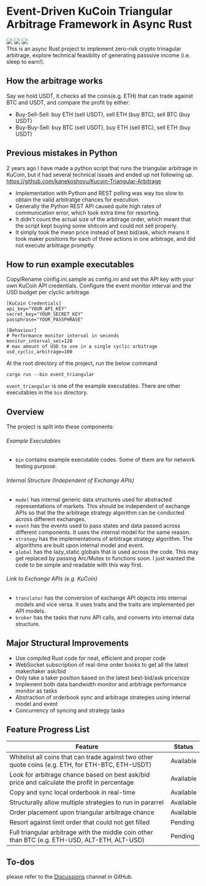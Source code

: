 # Event-Driven KuCoin Triangular Arbitrage Framework in Async Rust
[![](https://img.shields.io/crates/v/kucoin-arbitrage)](https://crates.io/crates/kucoin-arbitrage)
[![](https://img.shields.io/docsrs/kucoin_arbitrage)](https://docs.rs/kucoin_arbitrage)
[![](https://img.shields.io/github/license/kanekoshoyu/kucoin_arbitrage)](https://github.com/kanekoshoyu/kucoin_arbitrage/blob/master/LICENSE)  
This is an async Rust project to implement zero-risk crypto trinagular arbitrage, explore technical feasiblity of generating passsive income (i.e. sleep to earn!).  
## How the arbitrage works
Say we hold USDT, it checks all the coins(e.g. ETH) that can trade against BTC and USDT, and compare the profit by either:  
- Buy-Sell-Sell: buy ETH (sell USDT), sell ETH (buy BTC), sell BTC (buy USDT)  
- Buy-Buy-Sell: buy BTC (sell USDT), buy ETH (sell BTC), sell ETH (buy USDT)  
  
## Previous mistakes in Python
2 years ago I have made a python script that runs the triangular arbitrage in KuCoin, but it had several technical issues and ended up not following up.  
https://github.com/kanekoshoyu/Kucoin-Triangular-Arbitrage  
- Implementation with Python and REST polling was way too slow to obtain the valid arbitratge chances for execution.
- Generally the Python REST API caused quite high rates of communication error, which took extra time for resorting.
- It didn't count the actual size of the arbitrage order, which meant that the script kept buying some shitcoin and could not sell properly.
- It simply took the mean price instead of best bid/ask, which means it took maker positions for each of three actions in one arbitrage, and did not execute arbitrage promptly.
## How to run example executables
Copy/Rename config.ini.sample as config.ini and set the API key with your own KuCoin API credentials. Configure the event monitor interval and the USD budget per clyclic arbitrage.   
```
[KuCoin Credentials]
api_key="YOUR_API_KEY"
secret_key="YOUR_SECRET_KEY"
passphrase="YOUR_PASSPHRASE"

[Behaviour]
# Performance monitor interval in seconds
monitor_interval_sec=120
# max amount of USD to use in a single cyclic arbitrage
usd_cyclic_arbitrage=100
```
At the root directory of the project, run the below command
```
cargo run --bin event_triangular  
```
`event_triangular` is one of the example executables. There are other executables in the `bin` directory.

## Overview
The project is split into these components:
###### Example Executables
- `bin` contains example executable codes. Some of them are for network testing purpose.
###### Internal Structure (Independent of Exchange APIs)
- `model` has internal generic data structures used for abstracted representations of markets. This should be independent of exchange APIs so that the the arbitrage strategy algorithm can be conducted across different exchanges.
- `event` has the events used to pass states and data passed across different components. It uses the internal model for the same reason.
- `strategy` has the implementations of arbitrage strategy algorithm. The algorithms are built upon internal model and event. 
- `global` has the lazy_static globals that is used across the code. This may get replaced by passing Arc/Mutex to functions soon. I just wanted the code to be simple and readable with this way first.
  
###### Link to Exchange APIs (e.g. KuCoin)
- `translator` has the conversion of exchange API objects into internal models and vice versa. It uses traits and the traits are implemented per API models.
- `broker` has the tasks that runs API calls, and converts into internal data structure.

## Major Structural Improvements
- Use compiled Rust code for neat, efficient and proper code
- WebSocket subscription of real-time order books to get all the latest maker/taker ask/bid
- Only take a taker position based on the latest best-bid/ask price/size
- Implement both data bandwidth monitor and arbitrage performance monitor as tasks
- Abstraction of orderbook sync and arbitrage strategies using internal model and event
- Concurrency of syncing and strategy tasks
  
## Feature Progress List
| Feature                                                                                            | Status    |
| -------------------------------------------------------------------------------------------------- | --------- |
| Whitelist all coins that can trade against two other quote coins (e.g. ETH, for ETH-BTC, ETH-USDT) | Available |
| Look for arbitrage chance based on best ask/bid price and calculate the profit in percentage       | Available |
| Copy and sync local orderbook in real-time                                                         | Available |
| Structurally allow multiple strategies to run in pararrel                                          | Available |
| Order placement upon triangular arbitrage chance                                                   | Available |
| Resort against limit order that could not get filled                                               | Pending   |
| Full triangular arbitrage with the middle coin other than BTC (e.g. ETH-USD, ALT-ETH, ALT-USD)     | Pending   |

  
## To-dos
please refer to the [Discussions](https://github.com/kanekoshoyu/kucoin_arbitrage/discussions) channel in GitHub.